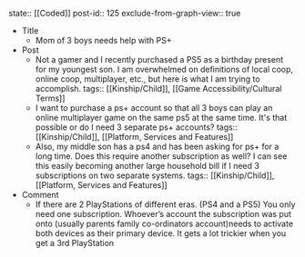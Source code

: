 state:: [[Coded]]
post-id:: 125
exclude-from-graph-view:: true

- Title
  - Mom of 3 boys needs help with PS+
- Post
  - Not a gamer and I recently purchased a PS5 as a birthday present for my youngest son. I am overwhelmed on definitions of local coop, online coop, multiplayer, etc., but here is what I am trying to accomplish.
    tags:: [[Kinship/Child]], [[Game Accessibility/Cultural Terms]]
  - I want to purchase a ps+ account so that all 3 boys can play an online multiplayer game on the same ps5 at the same time. It's that possible or do I need 3 separate ps+ accounts?
    tags:: [[Kinship/Child]], [[Platform, Services and Features]]
  - Also, my middle son has a ps4 and has been asking for ps+ for a long time. Does this require another subscription as well? I can see this easily becoming another large household bill if I need 3 subscriptions on two separate systems.
    tags:: [[Kinship/Child]], [[Platform, Services and Features]]
- Comment
  - If there are 2 PlayStations of different eras. (PS4 and a PS5) You only need one subscription. Whoever’s account the subscription was put onto (usually parents family co-ordinators account)needs to activate both devices as their primary device. It gets a lot trickier when you get a 3rd PlayStation
